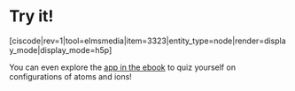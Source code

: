 # Try it!

[ciscode|rev=1|tool=elmsmedia|item=3323|entity_type=node|render=display_mode|display_mode=h5p]




You can even explore the [app in the ebook](https://genchem.science.psu.edu/apps/electron_configuration) to quiz yourself on configurations of atoms and ions!